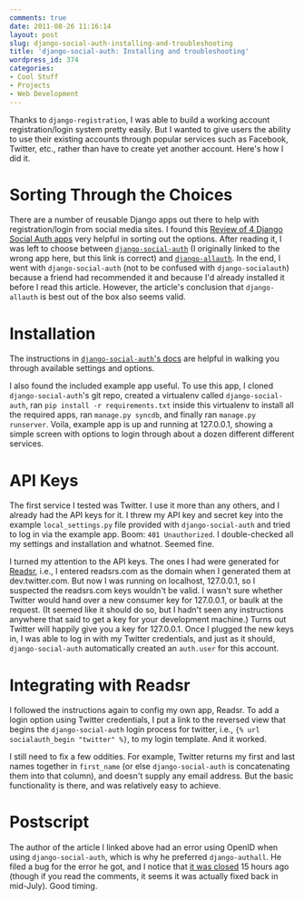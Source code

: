```yaml
---
comments: true
date: 2011-08-26 11:16:14
layout: post
slug: django-social-auth-installing-and-troubleshooting
title: 'django-social-auth: Installing and troubleshooting'
wordpress_id: 374
categories:
- Cool Stuff
- Projects
- Web Development
---
```


Thanks to `django-registration`, I was able to build a working account registration/login system pretty easily. But I wanted to give users the ability to use their existing accounts through popular services such as Facebook, Twitter, etc., rather than have to create yet another account. Here's how I did it.

# Sorting Through the Choices #

There are a number of reusable Django apps out there to help with registration/login from social media sites. I found this [Review of 4 Django Social Auth apps](http://hackerluddite.wordpress.com/2011/05/17/review-of-4-django-social-auth-apps/) very helpful in sorting out the options. After reading it, I was left to choose between [`django-social-auth`](https://github.com/omab/django-social-auth) (I originally linked to the wrong app here, but this link is correct) and [`django-allauth`](https://github.com/pennersr/django-allauth). In the end, I went with `django-social-auth` (not to be confused with `django-socialauth`) because a friend had recommended it and because I'd already installed it before I read this article. However, the article's conclusion that `django-allauth` is best out of the box also seems valid.

# Installation #

The instructions in [`django-social-auth`'s docs](http://django-social-auth.readthedocs.org/en/latest/) are helpful in walking you through available settings and options. 

I also found the included example app useful. To use this app, I cloned `django-social-auth`'s git repo, created a virtualenv called `django-social-auth`, ran `pip install -r requirements.txt` inside this virtualenv to install all the required apps, ran `manage.py syncdb`, and finally ran `manage.py runserver`. Voila, example app is up and running at 127.0.0.1, showing a simple screen with options to login through about a dozen different different services.

# API Keys #

The first service I tested was Twitter. I use it more than any others, and I already had the API keys for it. I threw my API key and secret key into the example `local_settings.py` file provided with `django-social-auth` and tried to log in via the example app. Boom: `401 Unauthorized`. I double-checked all my settings and installation and whatnot. Seemed fine. 

I turned my attention to the API keys. The ones I had were generated for [Readsr](http://www.readsrs.com), i.e., I entered readsrs.com as the domain when I generated them at dev.twitter.com. But now I was running on localhost, 127.0.0.1, so I suspected the readsrs.com keys wouldn't be valid. I wasn't sure whether Twitter would hand over a new consumer key for 127.0.0.1, or baulk at the request. (It seemed like it should do so, but I hadn't seen any instructions anywhere that said to get a key for your development machine.) Turns out Twitter will happily give you a key for 127.0.0.1. Once I plugged the new keys in, I was able to log in with my Twitter credentials, and just as it should, `django-social-auth` automatically created an `auth.user` for this account. 

# Integrating with Readsr #

I followed the instructions again to config my own app, Readsr. To add a login option using Twitter credentials, I put a link to the reversed view that begins the `django-social-auth` login process for twitter, i.e., `{% url socialauth_begin "twitter" %}`, to my login template. And it worked.

I still need to fix a few oddities. For example, Twitter returns my first and last names together in `first_name` (or else `django-social-auth` is concatenating them into that column), and doesn't supply any email address. But the basic functionality is there, and was relatively easy to achieve.

# Postscript #

The author of the article I linked above had an error using OpenID when using `django-social-auth`, which is why he preferred `django-authall`. He filed a bug for the error he got, and I notice that [it was closed](https://github.com/omab/django-social-auth/issues/67) 15 hours ago (though if you read the comments, it seems it was actually fixed back in mid-July). Good timing.
